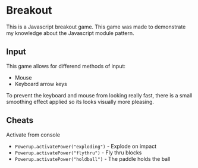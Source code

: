 # Breakout

This is a Javascript breakout game. This game was made to demonstrate my knowledge about the Javascript module pattern.

## Input

This game allows for differend methods of input:

 - Mouse
 - Keyboard arrow keys
 
To prevent the keyboard and mouse from looking really fast, there is a small smoothing effect applied so its looks visually more pleasing.

## Cheats

Activate from console

 - `Powerup.activatePower("exploding")` - Explode on impact
 - `Powerup.activatePower("flythru")` - Fly thru blocks
 - `Powerup.activatePower("holdball")` - The paddle holds the ball
 
